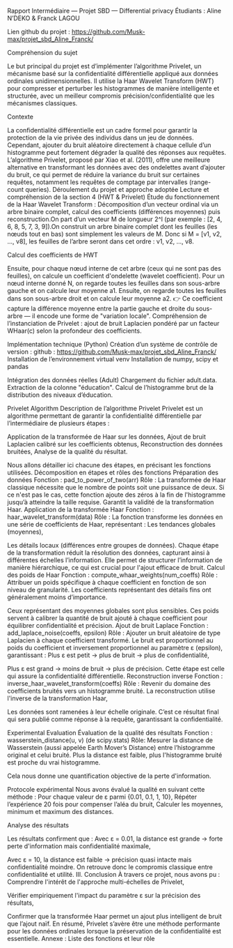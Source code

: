 Rapport Intermédiaire — Projet SBD — Differential privacy
Étudiants : Aline N’DEKO & Franck LAGOU

Lien github du projet : https://github.com/Musk-max/projet_sbd_Aline_Franck/

Compréhension du sujet

Le but principal du projet est d’implémenter l’algorithme Privelet, un mécanisme basé sur la confidentialité différentielle appliqué aux données ordinales unidimensionnelles. Il utilise la Haar Wavelet Transform (HWT) pour compresser et perturber les histogrammes de manière intelligente et structurée, avec un meilleur compromis précision/confidentialité que les mécanismes classiques.

Contexte

La confidentialité différentielle est un cadre formel pour garantir la protection de la vie privée des individus dans un jeu de données.
Cependant, ajouter du bruit aléatoire directement à chaque cellule d’un histogramme peut fortement dégrader la qualité des réponses aux requêtes.
L’algorithme Privelet, proposé par Xiao et al. (2011), offre une meilleure alternative en transformant les données avec des ondelettes avant d’ajouter du bruit, ce qui permet de réduire la variance du bruit sur certaines requêtes, notamment les requêtes de comptage par intervalles (range-count queries).
Déroulement du projet et approche adoptée
Lecture et compréhension de la section 4 (HWT & Privelet)
Étude du fonctionnement de la Haar Wavelet Transform : 
Décomposition d’un vecteur ordinal via un arbre binaire complet, calcul des coefficients (différences moyennes) puis reconstruction.On part d’un vecteur M de longueur 2^l (par exemple : [2, 4, 6, 8, 5, 7, 3, 9]).On construit un arbre binaire complet dont les feuilles (les nœuds tout en bas) sont simplement les valeurs de M. Donc si M = [v1, v2, ..., v8], les feuilles de l’arbre seront dans cet ordre : v1, v2, ..., v8.

Calcul des coefficients de HWT

Ensuite, pour chaque nœud interne de cet arbre (ceux qui ne sont pas des feuilles), on calcule un coefficient d'ondelette (wavelet coefficient).
Pour un nœud interne donné N, on regarde toutes les feuilles dans son sous-arbre gauche et on calcule leur moyenne a1.
Ensuite, on regarde toutes les feuilles dans son sous-arbre droit et on calcule leur moyenne a2.
👉 Ce coefficient capture la différence moyenne entre la partie gauche et droite du sous-arbre — il encode une forme de "variation locale".
Compréhension de l’instanciation de Privelet : ajout de bruit Laplacien pondéré par un facteur WHaar(c) selon la profondeur des coefficients.


Implémentation technique (Python)
Création d’un système de contrôle de version : github : https://github.com/Musk-max/projet_sbd_Aline_Franck/
Installation de l’environnement virtual venv 
Installation de numpy, scipy et pandas


Intégration des données réelles (Adult)
Chargement du fichier adult.data.
Extraction de la colonne "éducation".
Calcul de l’histogramme brut de la distribution des niveaux d’éducation.

Privelet Algorithm
Description de l’algorithme Privelet
Privelet est un algorithme permettant de garantir la confidentialité différentielle par l’intermédiaire de plusieurs étapes :

Application de la transformée de Haar sur les données,
Ajout de bruit Laplacien calibré sur les coefficients obtenus,
Reconstruction des données bruitées,
Analyse de la qualité du résultat.

Nous allons détailler ici chacune des étapes, en précisant les fonctions utilisées.
Décomposition en étapes et rôles des fonctions
Préparation des données
Fonction : pad_to_power_of_two(arr)
Rôle :
 La transformée de Haar classique nécessite que le nombre de points soit une puissance de deux. Si ce n'est pas le cas, cette fonction ajoute des zéros à la fin de l'histogramme jusqu’à atteindre la taille requise. Garantit la validité de la transformation Haar.
Application de la transformée Haar
Fonction : haar_wavelet_transform(data)
Rôle :
 La fonction transforme les données en une série de coefficients de Haar, représentant :
Les tendances globales (moyennes),


Les détails locaux (différences entre groupes de données).
Chaque étape de la transformation réduit la résolution des données, capturant ainsi à différentes échelles l’information. Elle permet de structurer l’information de manière hiérarchique, ce qui est crucial pour l'ajout efficace de bruit.
Calcul des poids de Haar
Fonction : compute_whaar_weights(num_coeffs)
Rôle :
 Attribuer un poids spécifique à chaque coefficient en fonction de son niveau de granularité.
Les coefficients représentant des détails fins ont généralement moins d’importance.


Ceux représentant des moyennes globales sont plus sensibles.
Ces poids servent à calibrer la quantité de bruit ajouté à chaque coefficient pour équilibrer confidentialité et précision.
Ajout de bruit Laplace
Fonction : add_laplace_noise(coeffs, epsilon)
Rôle : Ajouter un bruit aléatoire de type Laplacien à chaque coefficient transformé. Le bruit est proportionnel au poids du coefficient et inversement proportionnel au paramètre ε (epsilon), garantissant :
Plus ε est petit → plus de bruit → plus de confidentialité,


Plus ε est grand → moins de bruit → plus de précision.
Cette étape est celle qui assure la confidentialité différentielle.
Reconstruction inverse
Fonction : inverse_haar_wavelet_transform(coeffs)
Rôle : Revenir du domaine des coefficients bruités vers un histogramme bruité.
La reconstruction utilise l'inverse de la transformation Haar,


Les données sont ramenées à leur échelle originale.
C’est ce résultat final qui sera publié comme réponse à la requête, garantissant la confidentialité.

Experimental Evaluation
Évaluation de la qualité des résultats
Fonction : wasserstein_distance(u, v) (de scipy.stats)
Rôle: Mesurer la distance de Wasserstein (aussi appelée Earth Mover’s Distance) entre l’histogramme original et celui bruité.
Plus la distance est faible, plus l'histogramme bruité est proche du vrai histogramme.

Cela nous donne une quantification objective de la perte d'information.

Protocole expérimental
Nous avons évalué la qualité en suivant cette méthode :
Pour chaque valeur de ε parmi {0.01, 0.1, 1, 10},
Répéter l’expérience 20 fois pour compenser l’aléa du bruit,
Calculer les moyennes, minimum et maximum des distances.

Analyse des résultats

Les résultats confirment que :
Avec ε = 0.01, la distance est grande → forte perte d'information mais confidentialité maximale,

Avec ε = 10, la distance est faible → précision quasi intacte mais confidentialité moindre.
On retrouve donc le compromis classique entre confidentialité et utilité.
III. Conclusion
À travers ce projet, nous avons pu :
Comprendre l'intérêt de l'approche multi-échelles de Privelet,

Vérifier empiriquement l'impact du paramètre ε sur la précision des résultats,

Confirmer que la transformée Haar permet un ajout plus intelligent de bruit que l’ajout naïf.
En résumé, Privelet s’avère être une méthode performante pour les données ordinales lorsque la préservation de la confidentialité est essentielle.
Annexe : Liste des fonctions et leur rôle

